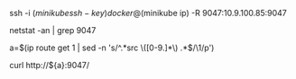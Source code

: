 ssh -i $(minikube ssh-key) docker@$(minikube ip) -R 9047:10.9.100.85:9047

netstat -an | grep 9047

a=$(ip route get 1 | sed -n 's/^.*src \([0-9.]*\) .*$/\1/p')

curl http://${a}:9047/

